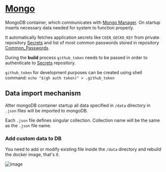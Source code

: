 # [Mongo](https://github.com/THD-C/Mongo)

MongoDB container, which communicates with [Mongo Manager](https://github.com/THD-C/Mongo_Manager).
On startup inserts necessary data needed for system to function properly.

It automatically fetches application secrets like `COIN_GECKO_KEY` from private repository [Secrets](https://github.com/THD-C/Secrets/blob/main/THDC_secrets.json) and list of most common passwords stored in repository [Common_Passwords](https://github.com/THD-C/Common_Passwords).

During the **build** process `github_token` needs to be passed in order to authenticate to [Secrets](https://github.com/THD-C/Secrets/blob/main/THDC_secrets.json) repository.

`github_token` for development purposes can be created using shell command: `echo "$(gh auth token)" > .github_token`

## Data import mechanism
After mongoDB container startup all data specified in `/data` directory in `.json` files will be imported to mongoDB.

Each `.json` file defines singular collection. Collection name will be the same as the `.json` file name.

### Add custom data to DB
You need to add or modify existing file inside the `/data` directory and rebuild the docker image, that's it.

![image](/Picture/Example.png)
